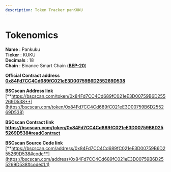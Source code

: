 ```yaml
---
description: Token Tracker panKUKU
---
```


# Tokenomics

**Name**        : Pankuku\
**Ticker**        : KUKU\
**Decimals**  : 18\
**Chain**         : Binance Smart Chain ([**BEP-20**](../../knowledge-center/glossary-and-vocab.md))

**Official Contract address**\
[**0x84Fd7CC4Cd689fC021eE3D00759B6D255269D538**](https://bscscan.com/token/0x84Fd7CC4Cd689fC021eE3D00759B6D255269D538)

**BSCscan Address link**\
[**https://bscscan.com/token/0x84Fd7CC4Cd689fC021eE3D00759B6D255269D538**](https://bscscan.com/token/0x84Fd7CC4Cd689fC021eE3D00759B6D255269D538)

**BSCscan Contract link**\
[**https://bscscan.com/token/0x84Fd7CC4Cd689fC021eE3D00759B6D255269D538#readContract**](https://bscscan.com/token/0x84Fd7CC4Cd689fC021eE3D00759B6D255269D538#readContract)

**BSCscan Source Code link**\
[**https://bscscan.com/address/0x84Fd7CC4Cd689fC021eE3D00759B6D255269D538#code**](https://bscscan.com/address/0x84Fd7CC4Cd689fC021eE3D00759B6D255269D538#code#L1)
